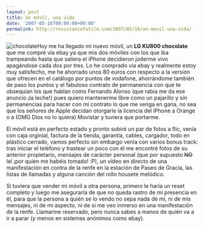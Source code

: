 ```yaml
---
layout: post
title: Un móvil, una vida
date: '2007-05-16T00:00:00+00:00'
permalink: http://resistancefutile.com/2007/05/16/un-movil-una-vida/
---
```

<img class="derecha" src='http://resistancefutile.com/wp-content/lg_ku800_preview.png' alt='chocolate' />Hoy me ha llegado mi nuevo móvil, un <strong>LG KU800 chocolate</strong> que me compré vía ebay ya que mis dos móviles con los que iba trampeando hasta que saliera el iPhone decidieron joderme vivo apagándose cada dos por tres. 
Lo he comprado vía ebay y realmente estoy muy satisfecho, me he ahorrado unos 80 euros con respecto a la versión que ofrecen en el catálogo por puntos de vodafone, ahorrándome también de paso los puntos y el fabuloso contrato de permanencia con que te obsequian los que hablan como Fernando Alonso (que rabia me da ese anuncio ¡la leche!) pues quiero mantenerme libre como un pajarillo y sin permanencias para hacer con mi contrato lo que me venga en gana, no sea que los señores de Apple decidan otorgarle la licencia del iPhone a Orange o a (OMG Dios no lo quiera) Movistar y tuviera que portarme.

El móvil está en perfecto estado y pronto subiré un par de fotos a flic, venía con caja orginial, factura de la tienda,  garantía, cables, cargador, todo en plástico cerrado, vamos perfecto sin embargo venía con varios bonus track: tras iniciar el teléfono y trastear un poco con él me encontré fotos de su anterior propietario, mensajes de carácter personal (que por supuesto <del datetime="2007-05-16T21:35:48+00:00">NO</del> leí ¡por quién me habéis tomado! :P), un vídeo en directo de una manifestación en contra de la renfe en la estación de Paseo de Gracia, las listas de llamadas y alguna canción del rollo housete melódico.

Si tuviera que vender mi móvil a otra persona, primero le haría un reset completo y luego me aseguraría de que no queda rastro de mi presencia en él, para que la persona a quién se lo vendo no sepa nada de mí, ni de mis mensajes, ni de mi aspecto, ni de si me veo inmerso en una manifestación de la renfe. Llamarme reservado, pero nunca sabes a manos de quién va a ir a parar (y menos en sistemas anónimos como ebay). 
